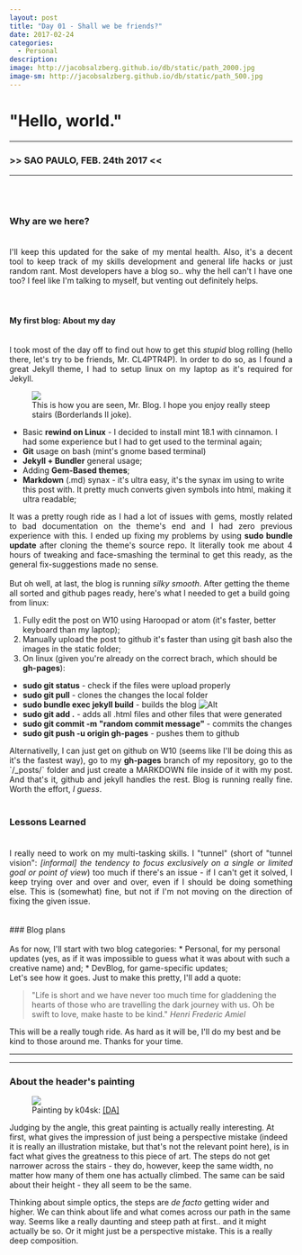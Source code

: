```yaml
---
layout: post
title: "Day 01 - Shall we be friends?"
date: 2017-02-24
categories:
  - Personal
description:
image: http://jacobsalzberg.github.io/db/static/path_2000.jpg
image-sm: http://jacobsalzberg.github.io/db/static/path_500.jpg
---
```



# "Hello, world."<br>
---
###  >> SAO PAULO, FEB. 24th 2017 <<
---
<br><br>

### Why are we here?<br><br>
<div align="justify">
I'll keep this updated for the sake of my mental health. Also, it's a decent tool to keep track of my skills development and general life hacks or just random rant. Most developers have a blog so.. why the hell can't I have one too? I feel like I'm talking to myself, but venting out definitely helps. </div>
<br><br>

#### My first blog: About my day<br><br>
<div align="justify">
I took most of the day off to find out how to get this <i>stupid</i> blog rolling (hello there, let's try to be friends, Mr. CL4PTR4P). In order to do so, as I found a great Jekyll theme, I had to setup linux on my laptop as it's required for Jekyll.
</div>
 
<figure>
  <img src="https://m.popkey.co/530e0a/XRjLe.gif"/>
  <figcaption>This is how you are seen, Mr. Blog. I hope you enjoy really steep stairs (Borderlands II joke).</figcaption>
</figure>


* Basic **rewind on Linux** - I decided to install mint 18.1 with cinnamon. I had some experience but I had to get used to the terminal again;
* **Git** usage on bash (mint's gnome based terminal)
* **Jekyll + Bundler** general usage;
* Adding **Gem-Based themes**;
* **Markdown** (.md) synax - it's ultra easy, it's the synax im using to write this post with. It pretty much converts given symbols into html, making it ultra readable;
<div align="justify">
It was a pretty rough ride as I had a lot of issues with gems, mostly related to bad documentation on the theme's end and I had zero previous experience with this. I ended up fixing my problems by using <b>sudo bundle update</b> after cloning the theme's source repo. It literally took me about 4 hours of tweaking and face-smashing the terminal to get this ready, as the general fix-suggestions made no sense.
</div>
<br>But oh well, at last, the blog is running <i>silky smooth</i>. After getting the theme all sorted and github pages ready, here's what I needed to get a build going from linux:

1. Fully edit the post on W10 using Haroopad or atom (it's faster, better keyboard than my laptop);
2. Manually upload the post to github it's faster than using git bash also the images in the static folder;
3. On linux (given you're already on the correct brach, which should be **gh-pages**):
  * **sudo git status** - check if the files were upload properly
  * **sudo git pull**   - clones the changes the local folder
  * **sudo bundle exec jekyll build**  - builds the blog ![Alt](http://jacobsalzberg.github.io/db/static/bexec.png "Hello, terminal!")
  * **sudo git add .** - adds all .html files and other files that were generated
  * **sudo git commit -m "random commit message"** - commits the changes
  * **sudo git push -u origin gh-pages** - pushes them to github
<div align="justify">
Alternativelly, I can just get on github on W10 (seems like I'll be doing this as it's the fastest way), go to my <b>gh-pages</b> branch of my repository, go to the `/_posts/` folder and just create a MARKDOWN file inside of it with my post.
And that's it, github and jekyll handles the rest. Blog is running really fine. Worth the effort, <i>I guess</i>. <br><br>
</div>

### Lessons Learned<br><br>
<div align="justify">
I really need to work on my multi-tasking skills. I "tunnel" (short of "tunnel vision": <i>[informal] the tendency to focus exclusively on a single or limited goal or point of view</i>) too much if there's an issue - if I can't get it solved, I keep trying over and over and over, even if I should be doing something else. This is (somewhat) fine, but not if I'm not moving on the direction of fixing the given issue.
</div>
<br><br>
### Blog plans<br><br>
As for now, I'll start with two blog categories:
* Personal, for my personal updates (yes, as if it was impossible to guess what it was about with such a creative name) and;
* DevBlog, for game-specific updates;

<br>
Let's see how it goes. Just to make this pretty, I'll add a quote:

<blockquote>"Life is short and we have never too much time for gladdening the hearts of those who are travelling the dark journey with us. Oh be swift to love, make haste to be kind."  
<cite>Henri Frederic Amiel</cite></blockquote>

This will be a really tough ride. As hard as it will be, I'll do my best and be kind to those around me. 
Thanks for your time.

***
***
### About the header's painting 

<figure>
  <img src="http://jacobsalzberg.github.io/db/static/path_2000.jpg" />
  <figcaption>Painting by k04sk:  <a href="http://k04sk.deviantart.com/art/Path-333698884" title="Deviant"> [DA]</a> </figcaption>
</figure>

Judging by the angle, this great painting is actually really interesting. At first, what gives the impression of just being a perspective mistake (indeed it is really an illustration mistake, but that's not the relevant point here), is in fact what gives the greatness to this piece of art. The steps do not get narrower across the stairs - they do, however, keep the same width, no matter how many of them one has actually climbed. The same can be said about their height - they all seem to be the same.

Thinking about simple optics, the steps are *de facto* getting wider and higher. We can think about life and what comes across our path in the same way. Seems like a really daunting and steep path at first.. and it might actually be so. Or it might just be a perspective mistake. This is a really deep composition.


